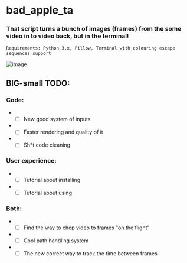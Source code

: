 # bad_apple_ta

### That script turns a bunch of images (frames) from the some video in to video back, but in the terminal!

`Requirements: Python 3.x, Pillow, Terminal with colouring escape sequences support`

![image](https://user-images.githubusercontent.com/83335375/172468675-07b5d1b9-b06c-4d0a-9934-366664df92bf.png)

## BIG-small TODO:
### Code:
* - [ ] New good system of inputs
* - [ ] Faster rendering and quality of it
* - [ ] Sh*t code cleaning
### User experience:
* - [ ] Tutorial about installing
* - [ ] Tutorial about using
### Both:
* - [ ] Find the way to chop video to frames "on the flight"
* - [ ] Cool path handling system
* - [ ] The new correct way to track the time between frames
